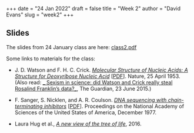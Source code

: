 +++
date = "24 Jan 2022"
draft = false
title = "Week 2"
author = "David Evans"
slug = "week2"
+++

## Slides

The slides from 24 January class are here: [class2.pdf](https://www.dropbox.com/s/g6z2xncwc4jsplp/csbio-class2-inked.pdf?dl=0)

Some links to materials for the class:

- J. D. Watson and F. H. C. Crick. [_Molecular Structure of Nucleic Acids: A Structure for Deoxyribose Nucleic Acid_](https://www.nature.com/articles/171737a0) [[PDF](https://www.nature.com/articles/171737a0.pdf)]. Nature, 25 April 1953. (Also read: [_
Sexism in science: did Watson and Crick really steal Rosalind Franklin’s data?_](https://www.theguardian.com/science/2015/jun/23/sexism-in-science-did-watson-and-crick-really-steal-rosalind-franklins-data), The Guardian, 23 June 2015.)

- F. Sanger, S. Nicklen, and A. R. Coulson. [_DNA sequencing with chain-terminating inhibitors_](https://www.ncbi.nlm.nih.gov/labs/pmc/articles/PMC431765/) [[PDF](https://www.ncbi.nlm.nih.gov/labs/pmc/articles/PMC431765/pdf/pnas00043-0271.pdf)]. Proceedings on the National Academy of Sciences of the United States of America, December 1977.

- Laura Hug et al., [_A new view of the tree of life_](https://www.nature.com/articles/nmicrobiol201648), 2016.
